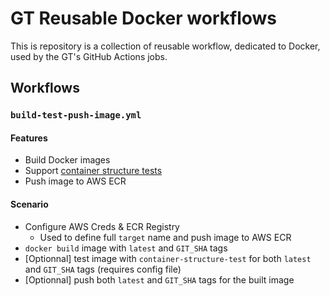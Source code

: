 # GT Reusable Docker workflows

This is repository is a collection of reusable workflow, dedicated to Docker, used by the GT's GitHub Actions jobs.

## Workflows

### `build-test-push-image.yml`

#### Features

- Build Docker images
- Support [container structure tests](https://github.com/GoogleContainerTools/container-structure-test)
- Push image to AWS ECR

#### Scenario

- Configure AWS Creds & ECR Registry
  - Used to define full `target` name and push image to AWS ECR
- `docker build` image with `latest` and `GIT_SHA` tags
- [Optionnal] test image with `container-structure-test` for both `latest` and `GIT_SHA` tags (requires config file)
- [Optionnal] push both `latest` and `GIT_SHA` tags for the built image
